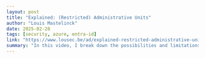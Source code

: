```yaml
---
layout: post
title: "Explained: (Restricted) Administrative Units"
author: "Louis Mastelinck"
date: 2025-02-28
tags: [security, azure, entra-id]
link: "https://www.lousec.be/ad/explained-restricted-administrative-units/"
summary: "In this video, I break down the possibilities and limitations of Administrative Units (AU) and Restricted Administrative Units (RAU) in Microsoft Entra ID. 🚀 Key Topics Covered: ✅ When to use an AU..."
---
```

